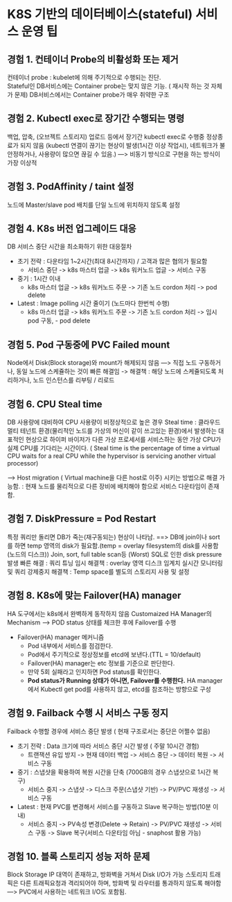 # K8S 기반의 데이터베이스(stateful) 서비스 운영 팁
## 경험 1. 컨테이너 Probe의 비활성화 또는 제거
컨테이너 probe : kubelet에 의해 주기적으로 수행되는 진단.  
Stateful인 DB서비스에는 Container probe는 맞지 않은 기능. ( 재시작 하는 것 자체가 문제)  DB서비스에서는 Container probe가 매우 취약한 구조
 

## 경험 2. Kubectl exec로 장기간 수행되는 명령
백업, 압축, (오브젝트 스토리지) 업로드 등에서 장기간 kubectl exec로 수행중 정상종료가 되지 않음 (kubectl 연결이 끊기는 현상이 발생(1시간 이상 작업시), 네트워크가 불안정하거나, 사용량이 많으면 끊길 수 있음.)
—> 비동기 방식으로 구현을 하는 방식이 가장 이상적


## 경험 3. PodAffinity / taint 설정
노드에 Master/slave pod 배치를 단일 노드에 위치하지 않도록 설정

## 경험 4. K8s 버전 업그레이드 대응
DB 서비스 중단 시간을 최소화하기 위한 대응절차
* 초기 전략 : 다운타임 1~2시간(최대 8시간까지) / 고객과 많은 협의가 필요함
	* 서비스 중단 -> k8s 마스터 업글 -> k8s 워커노드 업글 -> 서비스 구동
* 중기 : 1시간 이내 
	* k8s 마스터 업글 -> k8s 워커노드 주문 -> 기존 노드 cordon 처리 -> pod delete
* Latest : Image polling 시간 줄이기 (노드마다 한번씩 수행)
	* k8s 마스터 업글 -> k8s 워커노드 주문 -> 기존 노드 cordon 처리 -> 임시 pod 구동, - pod delete


## 경험 5. Pod 구동중에 PVC Failed mount
Node에서 Disk(Block storage)와 mount가 해제되지 않음
—> 직접 노드 구동하거나, 동일 노드에 스케쥴하는 것이 빠른 해결임
-> 해결책 : 해당 노드에 스케쥴되도록 처리하거나, 노드 인스턴스를 리부팅 / 리로드


## 경험 6. CPU Steal time
DB 사용량에 대비하여 CPU 사용량이 비정상적으로 높은 경우
Steal time : 클라우드 멀티 테넌트 환경(물리적인 노드를 가상의 머신이 같이 쓰고있는 환경)에서 발생하는 대표적인 현상으로 하이퍼 바이저가 다른 가상 프로세서를 서비스하는 동안 가상 CPU가 실제 CPU를 기다리는 시간이다. ( Steal time is the percentage of time a virtual CPU waits for a real CPU while the hypervisor is servicing another virtual processor)

—> Host migration ( Virtual machine을 다른 host로 이주) 시키는 방법으로 해결 가능함. : 현재 노드를 물리적으로 다른 장비에 배치해야 함으로 서비스 다운타임이 존재함.



## 경험 7. DiskPressure = Pod Restart
특정 쿼리만 돌리면 DB가 죽는(재구동되는) 현상이 나타남. ==> DB에 join이나 sort를 하면 temp 영역의 disk가 필요함.(temp = overlay filesystem의 disk를 사용함(노드의 디스크))
Join, sort, full table scan등 (Worst) SQL로 인한 disk pressure 발생
빠른 해결 : 쿼리 튜닝
임시 해결책 : overlay 영역 디스크 임계치 실시간 모니터링 및 쿼리 강제중지
해결책 : Temp space를 별도의 스토리지 사용 및 설정


## 경험 8. K8s에 맞는 Failover(HA) manager
HA 도구에서는 k8s에서 완벽하게 동작하지 않음
Customaized  HA Manager의 Mechanism
—> POD status 상태를 체크한 후에 Failover를 수행

* Failover(HA) manager 메커니즘
	* Pod 내부에서 서비스를 점검한다.
	* Pod에서 주기적으로 정상정보를 etcd에 보낸다.(TTL = 10/default)
	* Failover(HA) manager는 etc 정보를 기준으로 판단한다.
	* 만약 5회 실패라고 인지하면 Pod status를 확인한다.
	* **Pod status가 Running 상태가 아니면, Failover를 수행한다.**
HA manager에서 Kubectl get pod를 사용하지 않고, etcd를 참조하는 방향으로 구성


## 경험 9. Failback 수행 시 서비스 구동 정지
Failback 수행할 경우에 서비스 중단 발생 ( 현재 구조로서는 중단은 어쩔수 없음)
* 초기 전략 : Data 크기에 따라 서비스 중단 시간 발생 ( 주말 10시간 경험)
	* 트랜잭션 유입 방지 -> 현재 데이터 백업 -> 서비스 중단 -> 데이터 복원 -> 서비스 구동
* 중기 : 스냅샷을 확용하여 복원 시간을 단축 (700GB의 경우 스냅샷으로 1시간 복구) 
	* 서비스 중지 -> 스냅샷 -> 디스크 주문(스냅샷 기반) -> PV/PVC 재생성 -> 서비스 구동
* Latest : 현재 PVC를 변경해서 서비스를 구동하고 Slave 복구하는 방법(10분 이내)
	* 서비스 중지 -> PV속성 변경(Delete -> Retain) -> PV/PVC 재생성 -> 서비스 구동 -> Slave 복구(서비스 다운타임 아님 - snaphost 활용 가능)

 
## 경험 10. 블록 스토리지 성능 저하 문제
Block Storage IP 대역이 존재하고, 방화벽을 거쳐서 Disk I/O가 가능
스토리지 트래픽은 다른 트래픽요청과 격리되어야 하며, 방화벽 및 라우터를 통과하지 않도록 해야함  —> PVC에서 사용하는 네트워크 I/O도 포함됨.






